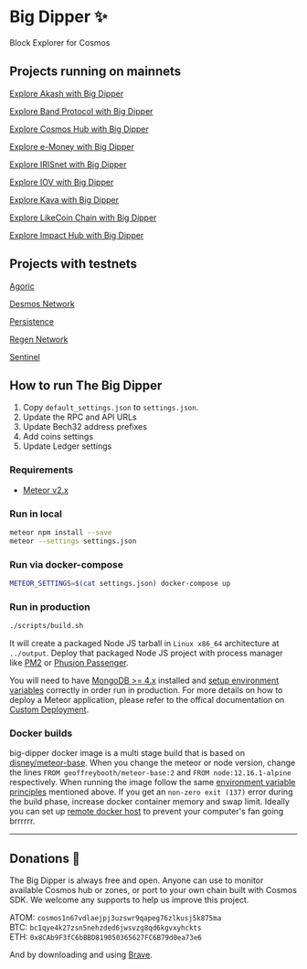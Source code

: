 # Big Dipper :sparkles:

Block Explorer for Cosmos

## Projects running on mainnets

[Explore Akash with Big Dipper](https://akash.bigdipper.live/)

[Explore Band Protocol with Big Dipper](https://band.bigdipper.live/)

[Explore Cosmos Hub with Big Dipper](https://cosmos.bigdipper.live)

[Explore e-Money with Big Dipper](https://e-money.network/)

[Explore IRISnet with Big Dipper](https://iris.bigdipper.live)

[Explore IOV with Big Dipper](https://big-dipper.iov-mainnet-2.iov.one/)

[Explore Kava with Big Dipper](https://kava.bigdipper.live/)

[Explore LikeCoin Chain with Big Dipper](http://likecoin.bigdipper.live/)

[Explore Impact Hub with Big Dipper](http://impacthub.bigdipper.live/)

## Projects with testnets

[Agoric](https://explorer.testnet.agoric.com/)

[Desmos Network](https://morpheus.desmos.network/)

[Persistence](https://crust-2.explorer.persistence.one)

[Regen Network](https://explorer.regen.vitwit.com/)

[Sentinel](https://explorer.sentinel.co/)

## How to run The Big Dipper

1. Copy `default_settings.json` to `settings.json`.
2. Update the RPC and API URLs
3. Update Bech32 address prefixes
4. Add coins settings
5. Update Ledger settings

### Requirements

* [Meteor v2.x](https://www.meteor.com/install)

### Run in local

```sh
meteor npm install --save
meteor --settings settings.json
```

### Run via docker-compose
```sh
METEOR_SETTINGS=$(cat settings.json) docker-compose up
```

### Run in production

```sh
./scripts/build.sh
```

It will create a packaged Node JS tarball in `Linux x86_64` architecture at `../output`. Deploy that packaged Node JS project with process manager like [PM2](https://github.com/Unitech/pm2) or [Phusion Passenger](https://www.phusionpassenger.com/library/walkthroughs/basics/nodejs/fundamental_concepts.html).

You will need to have [MongoDB >= 4.x](https://docs.mongodb.com/manual/administration/install-on-linux/) installed and [setup environment variables](https://guide.meteor.com/deployment.html#environment) correctly in order run in production. For more details on how to deploy a Meteor application, please refer to the offical documentation on [Custom Deployment](https://guide.meteor.com/deployment.html#custom-deployment). 

### Docker builds

big-dipper docker image is a multi stage build that is based on [disney/meteor-base](https://github.com/disney/meteor-base/). When you change the meteor or node version, change the lines `FROM geoffreybooth/meteor-base:2` and `FROM node:12.16.1-alpine` respectively. When running the image follow the same [environment variable principles](https://guide.meteor.com/deployment.html#environment) mentioned above. If you get an `non-zero exit (137)` error during the build phase, increase docker container memory and swap limit. Ideally you can set up [remote docker host](https://www.digitalocean.com/community/tutorials/how-to-provision-and-manage-remote-docker-hosts-with-docker-machine-on-ubuntu-18-04) to prevent your computer's fan going brrrrrr.

---
## Donations :pray:

The Big Dipper is always free and open. Anyone can use to monitor available Cosmos hub or zones, or port to your own chain built with Cosmos SDK. We welcome any supports to help us improve this project.

ATOM: `cosmos1n67vdlaejpj3uzswr9qapeg76zlkusj5k875ma`\
BTC: `bc1qye4k27zsn5nehzded6jwsvzg8qd6kgvxyhckts`\
ETH: `0x8CAb9F3fC6bBBD819050365627FC6B79d0ea73e6`

And by downloading and using [Brave](https://brave.com/big517).
